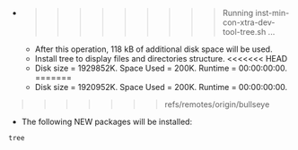 * >>>>>>>>> Running inst-min-con-xtra-dev-tool-tree.sh ...
  * After this operation, 118 kB of additional disk space will be used.
  * Install tree to display files and directories structure.
<<<<<<< HEAD
  * Disk size = 1929852K. Space Used = 200K. Runtime = 00:00:00:00.
=======
  * Disk size = 1920952K. Space Used = 200K. Runtime = 00:00:00:00.
>>>>>>> refs/remotes/origin/bullseye
  * The following NEW packages will be installed:
  ```bash
tree
  ```
